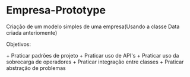 # Empresa-Prototype
<p>Criação de um modelo simples de uma empresa(Usando a classe Data criada anteriomente)</p>
<p>Objetivos:</p>
+ Praticar padrões de projeto
+ Praticar uso de API's
+ Praticar uso da sobrecarga de operadores
+ Praticar integração entre classes
+ Praticar abstração de problemas
